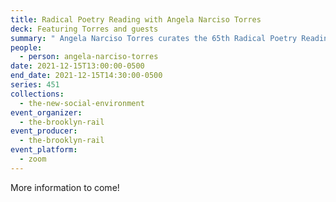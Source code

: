 ```yaml
---
title: Radical Poetry Reading with Angela Narciso Torres
deck: Featuring Torres and guests
summary: " Angela Narciso Torres curates the 65th Radical Poetry Reading."
people:
  - person: angela-narciso-torres
date: 2021-12-15T13:00:00-0500
end_date: 2021-12-15T14:30:00-0500
series: 451
collections:
  - the-new-social-environment
event_organizer:
  - the-brooklyn-rail
event_producer:
  - the-brooklyn-rail
event_platform:
  - zoom
---
```

More information to come!